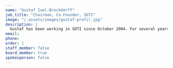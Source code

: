 ```yaml
---
name: "Gustaf Iuel-Brockdorff"
job_title: "Chairman, Co-Founder, SDTI"
image: "/_assets/images/gustaf-profil.jpg"
description: |
  Gustaf has been working in SDTI since October 2004. For several years he worked at "Forskningsrådenes Instrument Tjeneste" where he purchased scientific equipment, primarily via the EU licensing rounds. Gustaf started his career at the patent bureau IPB.
email: 
phone:
order: 1
staff_member: false
board_member: true
spokesperson: false
---
```

